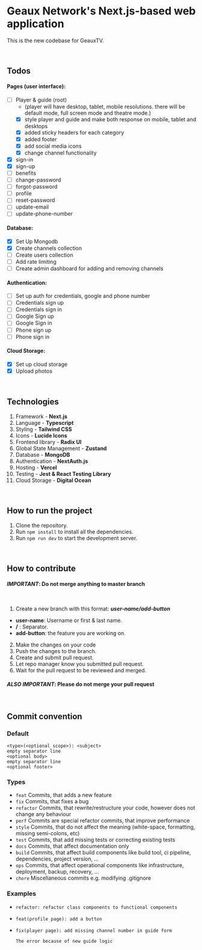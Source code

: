 # Geaux Network's Next.js-based web application

This is the new codebase for GeauxTV.

<br>

## Todos

#### **Pages** (user interface):

- [ ] Player & guide (root)
   - (player will have desktop, tablet, mobile resolutions. there will be default mode, full screen mode and theatre mode.)
   - [x] style player and guide and make both response on mobile, tablet and desktops
   - [x] added sticky headers for each category 
   - [x] added footer
   - [x] add social media icons
   - [x] change channel functionality
- [x] sign-in
- [x] sign-up
- [ ] benefits
- [ ] change-password
- [ ] forgot-password
- [ ] profile
- [ ] reset-password
- [ ] update-email
- [ ] update-phone-number

#### **Database**:

- [x] Set Up Mongodb
- [x] Create channels collection
- [ ] Create users collection
- [ ] Add rate limiting
- [ ] Create admin dashboard for adding and removing channels

#### **Authentication**:

- [ ] Set up auth for credentials, google and phone number
- [ ] Credentials sign up
- [ ] Credentials sign in
- [ ] Google Sign up
- [ ] Google Sign in
- [ ] Phone sign up
- [ ] Phone sign in

#### **Cloud Storage**:
- [x] Set up cloud storage
- [x] Upload photos

<br>

## Technologies

1. Framework - **Next.js**
2. Language - **Typescript**
3. Styling - **Tailwind CSS**
4. Icons - **Lucide Icons**
5. Frontend library - **Radix UI**
6. Global State Management - **Zustand**
7. Database - **MongoDB**
8. Authentication - **NextAuth.js**
9. Hosting - **Vercel**
10. Testing - **Jest & React Testing Library**
11. Cloud Storage - **Digital Ocean**

<br>

## How to run the project

1. Clone the repository.
2. Run `npm install` to install all the dependencies.
3. Run `npm run dev` to start the development server.

<br>

## How to contribute

#### **_IMPORTANT_: Do not merge anything to master branch** 

<br/>

1. Create a new branch with this format: _**user-name/add-button**_

- **user-name**: Username or first & last name.
- **/** : Separator.
- **add-button**: the feature you are working on.
   
2. Make the changes on your code
3. Push the changes to the branch.
4. Create and submit pull request.
5. Let repo manager know you submitted pull request.
6. Wait for the pull request to be reviewed and merged.

#### **_ALSO IMPORTANT_: Please do not merge your pull request** 

<br>

## **Commit convention**

### **Default**

```
<type>(<optional scope>): <subject>
empty separator line
<optional body>
empty separator line
<optional footer>
```

### **Types**

- `feat` Commits, that adds a new feature
- `fix` Commits, that fixes a bug
- `refactor` Commits, that rewrite/restructure your code, however does not change any behaviour
- `perf` Commits are special refactor commits, that improve performance
- `style` Commits, that do not affect the meaning (white-space, formatting, missing semi-colons, etc)
- `test` Commits, that add missing tests or correcting existing tests
- `docs` Commits, that affect documentation only
- `build` Commits, that affect build components like build tool, ci pipeline, dependencies, project version, ...
- `ops` Commits, that affect operational components like infrastructure, deployment, backup, recovery, ...
- `chore` Miscellaneous commits e.g. modifying .gitignore
  
### **Examples**
- ```
  refactor: refactor class components to functional components
  ```

- ```
  feat(profile page): add a button
  ```

- ```
  fix(player page): add missing channel number in guide form

  The error because of new guide logic
  ```

<br>


